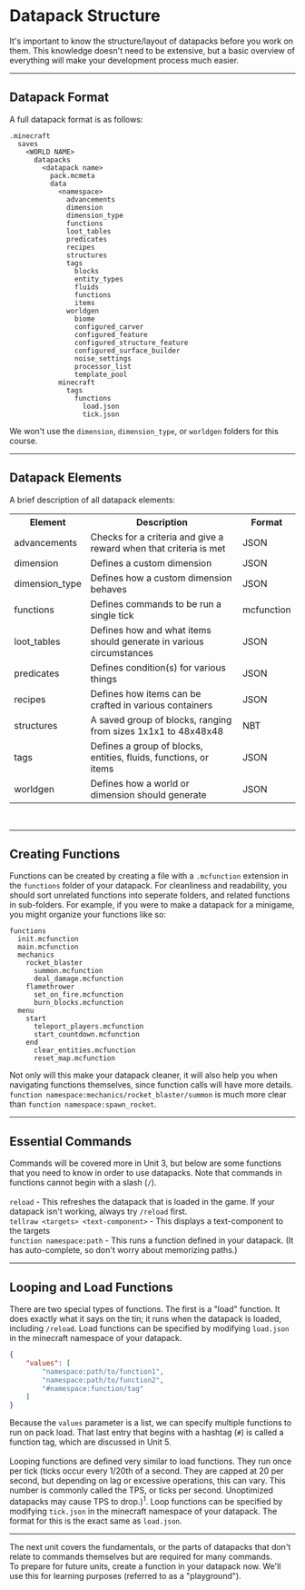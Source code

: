 # Datapack Structure
It's important to know the structure/layout of datapacks before you work on them. This knowledge doesn't need to be extensive, but a basic overview of everything will make your development process much easier.

---
## Datapack Format
A full datapack format is as follows: 
```plaintext
.minecraft
  saves
    <WORLD NAME>
      datapacks
        <datapack name>
          pack.mcmeta
          data
            <namespace>
              advancements
              dimension
              dimension_type
              functions
              loot_tables
              predicates
              recipes
              structures
              tags
                blocks
                entity_types
                fluids
                functions
                items
              worldgen
                biome
                configured_carver
                configured_feature
                configured_structure_feature
                configured_surface_builder
                noise_settings
                processor_list
                template_pool   
            minecraft
              tags
                functions
                  load.json
                  tick.json 
```
We won't use the `dimension`, `dimension_type`, or `worldgen` folders for this course.

---
## Datapack Elements
A brief description of all datapack elements:
<table>
    <tr>
        <th>Element</th>
        <th>Description</th>
        <th>Format</th>
    </tr>
    <tr>
        <td>advancements</td>
        <td>Checks for a criteria and give a reward when that criteria is met</td>
        <td>JSON</td>
    </tr>
    <tr>
        <td>dimension</td>
        <td>Defines a custom dimension</td>
        <td>JSON</td>
    </tr>
    <tr>
        <td>dimension_type</td>
        <td>Defines how a custom dimension behaves</td>
        <td>JSON</td>
    </tr>
    <tr>
        <td>functions</td>
        <td>Defines commands to be run a single tick</td>
        <td>mcfunction</td>
    </tr>
    <tr>
        <td>loot_tables</td>
        <td>Defines how and what items should generate in various circumstances</td>
        <td>JSON</td>
    </tr>
    <tr>
        <td>predicates</td>
        <td>Defines condition(s) for various things</td>
        <td>JSON</td>
    </tr>
    <tr>
        <td>recipes</td>
        <td>Defines how items can be crafted in various containers</td>
        <td>JSON</td>
    </tr>
    <tr>
        <td>structures</td>
        <td>A saved group of blocks, ranging from sizes 1x1x1 to 48x48x48</td>
        <td>NBT</td>
    </tr>
    <tr>
        <td>tags</td>
        <td>Defines a group of blocks, entities, fluids, functions, or items</td>
        <td>JSON</td>
    </tr>
    <tr>
        <td>worldgen</td>
        <td>Defines how a world or dimension should generate</td>
        <td>JSON</td>
    </tr>
</table><br>

---
## Creating Functions
Functions can be created by creating a file with a `.mcfunction` extension in the `functions` folder of your datapack. For cleanliness and readability, you should sort unrelated functions into seperate folders, and related functions in sub-folders. For example, if you were to make a datapack for a minigame, you might organize your functions like so:
```plaintext
functions
  init.mcfunction
  main.mcfunction
  mechanics
    rocket_blaster
      summon.mcfunction
      deal_damage.mcfunction
    flamethrower
      set_on_fire.mcfunction
      burn_blocks.mcfunction
  menu
    start
      teleport_players.mcfunction
      start_countdown.mcfunction
    end
      clear_entities.mcfunction
      reset_map.mcfunction
```
Not only will this make your datapack cleaner, it will also help you when navigating functions themselves, since function calls will have more details.<br>
`function namespace:mechanics/rocket_blaster/summon` is much more clear than `function namespace:spawn_rocket`.

---
## Essential Commands
Commands will be covered more in Unit 3, but below are some functions that you need to know in order to use datapacks. Note that commands in functions cannot begin with a slash (`/`).
<br>
<br>
`reload` - This refreshes the datapack that is loaded in the game. If your datapack isn't working, always try `/reload` first.<br>
`tellraw <targets> <text-component>` - This displays a text-component to the targets<br>
`function namespace:path` - This runs a function defined in your datapack. (It has auto-complete, so don't worry about memorizing paths.)

---
## Looping and Load Functions
There are two special types of functions. The first is a "load" function. It does exactly what it says on the tin; it runs when the datapack is loaded, including `/reload`.
Load functions can be specified by modifying `load.json` in the minecraft namespace of your datapack.
```json
{
    "values": [
        "namespace:path/to/function1",
        "namespace:path/to/function2",
        "#namespace:function/tag"
    ]
}
```
Because the `values` parameter is a list, we can specify multiple functions to run on pack load. That last entry that begins with a hashtag (`#`) is called a function tag, which are discussed in Unit 5.
<br>
<br>
Looping functions are defined very similar to load functions. They run once per tick (ticks occur every 1/20th of a second. They are capped at 20 per second, but depending on lag or excessive operations, this can vary. This number is commonly called the TPS, or ticks per second. Unoptimized datapacks may cause TPS to drop.)<sup>1</sup>. 
Loop functions can be specified by modifying `tick.json` in the minecraft namespace of your datapack. The format for this is the exact same as `load.json`.

---
The next unit covers the fundamentals, or the parts of datapacks that don't relate to commands themselves but are required for many commands.<br>
To prepare for future units, create a function in your datapack now. We'll use this for learning purposes (referred to as a "playground").